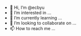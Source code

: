 - 👋 Hi, I’m @ecbyu
- 👀 I’m interested in ...
- 🌱 I’m currently learning ...
- 💞️ I’m looking to collaborate on ...
- 📫 How to reach me ...

<!---
ecbyu/ecbyu is a ✨ special ✨ repository because its `README.md` (this file) appears on your GitHub profile.
You can click the Preview link to take a look at your changes.
--->
